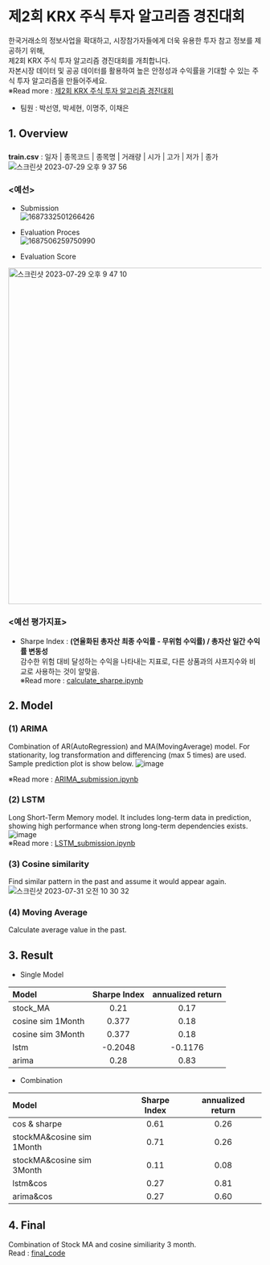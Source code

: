 # 제2회 KRX 주식 투자 알고리즘 경진대회
한국거래소의 정보사업을 확대하고, 시장참가자들에게 더욱 유용한 투자 참고 정보를 제공하기 위해,   
제2회 KRX 주식 투자 알고리즘 경진대회를 개최합니다.   
자본시장 데이터 및 공공 데이터를 활용하여 높은 안정성과 수익률을 기대할 수 있는 주식 투자 알고리즘을 만들어주세요.   
&#8251;Read more : [제2회 KRX 주식 투자 알고리즘 경진대회](https://dacon.io/competitions/official/236117/overview/description)    

- 팀원 : 박선영, 박세현, 이명주, 이채은

## 1. Overview
### <Data>    
  <b>train.csv</b> : 일자 | 종목코드 | 종목명 | 거래량 | 시가 | 고가 | 저가 | 종가   
![스크린샷 2023-07-29 오후 9 37 56](https://github.com/sehyunpark99/stock_price/assets/85481704/7c9ec632-d268-416a-ba49-03ef5c0c4dd3)

### <예선>  
- Submission   
![1687332501266426](https://github.com/sehyunpark99/stock_price/assets/85481704/58c07445-7a6e-4304-835a-0675b52a1c1a)

- Evaluation Proces   
![1687506259750990](https://github.com/sehyunpark99/stock_price/assets/85481704/05b34792-5b5b-468d-a400-599655730561)    

- Evaluation Score   
<img width="668" alt="스크린샷 2023-07-29 오후 9 47 10" src="https://github.com/sehyunpark99/stock_price/assets/85481704/8dc4e0e2-961a-462e-8237-5f37adcb429d">

### <예선 평가지표> 
* Sharpe Index : <b>(연율화된 총자산 최종 수익률 - 무위험 수익률) / 총자산 일간 수익률 변동성 </b>   
  감수한 위험 대비 달성하는 수익을 나타내는 지표로, 다른 상품과의 샤프지수와 비교로 사용하는 것이 알맞음.   
  &#8251;Read more : [calculate_sharpe.ipynb](https://github.com/sehyunpark99/stock_price/blob/main/calculate_sharpe.ipynb)

## 2. Model
### (1) ARIMA    
Combination of AR(AutoRegression) and MA(MovingAverage) model. For stationarity, log transformation and differencing (max 5 times) are used. Sample prediction plot is show below.
![image](https://github.com/sehyunpark99/stock_price/assets/85481704/2deaedac-eb26-4375-adcc-91b24d692bf3)    

&#8251;Read more : [ARIMA_submission.ipynb](https://github.com/sehyunpark99/stock_price/blob/main/ARIMA_submission.ipynb)

### (2) LSTM
Long Short-Term Memory model. It includes long-term data in prediction, showing high performance when strong long-term dependencies exists.    
![image](https://github.com/sehyunpark99/stock_price/assets/85481704/7a2349cf-cb44-49d2-9b58-a7cf4fb99cb2)    
&#8251;Read more : [LSTM_submission.ipynb](https://github.com/sehyunpark99/stock_price/blob/main/LSTM_submission.ipynb)  

### (3) Cosine similarity
Find similar pattern in the past and assume it would appear again.    
![스크린샷 2023-07-31 오전 10 30 32](https://github.com/sehyunpark99/stock_price/assets/85481704/2f6731bd-02b8-467e-8401-870f1460932e)


### (4) Moving Average
Calculate average value in the past.     
    

## 3. Result
- Single Model

|Model|Sharpe Index|annualized return|
|:-|:-:|:-:|
|stock_MA|0.21|0.17|
|cosine sim 1Month|0.377|0.18|
|cosine sim 3Month |0.377|0.18|
|lstm|-0.2048|-0.1176|
|arima|0.28|0.83|

- Combination

|Model|Sharpe Index|annualized return|
|:-|:-:|:-:|
|cos & sharpe|0.61|0.26|
|stockMA&cosine sim 1Month|0.71|0.26|
|stockMA&cosine sim 3Month|0.11|0.08|
|lstm&cos|0.27|0.81|
|arima&cos|0.27|0.60|

## 4. Final
Combination of Stock MA and cosine similiarity 3 month.    
Read : [final_code](https://github.com/sehyunpark99/stock_price/blob/main/final_code.ipynb)
